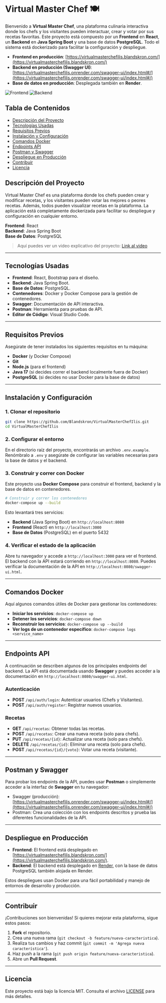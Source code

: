 # Virtual Master Chef 🍽️

Bienvenido a **Virtual Master Chef**, una plataforma culinaria interactiva donde los chefs y los visitantes pueden interactuar, crear y votar por sus recetas favoritas. Este proyecto está compuesto por un **Frontend** en **React**, un **Backend** en **Java Spring Boot** y una base de datos **PostgreSQL**. Todo el sistema está dockerizado para facilitar la configuración y despliegue.

- **Frontend en producción**: [https://virtualmasterchefilis.blandskron.com/](https://virtualmasterchefilis.blandskron.com/)
- **Backend en producción (Swagger UI)**: [https://virtualmasterchefilis.onrender.com/swagger-ui/index.html#/](https://virtualmasterchefilis.onrender.com/swagger-ui/index.html#/)
- **Base de datos en producción**: Desplegada también en **Render**.

![Frontend](https://img.blandskron.com/var/albums/Captura%20de%20pantalla%202024-09-19%20225407.png?m=1726797323) <!-- Imagen del frontend -->
![Backend](https://img.blandskron.com/var/albums/Captura%20de%20pantalla%202024-09-19%20225423.png?m=1726797323) <!-- Imagen del backend -->

## Tabla de Contenidos
- [Descripción del Proyecto](#descripción-del-proyecto)
- [Tecnologías Usadas](#tecnologías-usadas)
- [Requisitos Previos](#requisitos-previos)
- [Instalación y Configuración](#instalación-y-configuración)
- [Comandos Docker](#comandos-docker)
- [Endpoints API](#endpoints-api)
- [Postman y Swagger](#postman-y-swagger)
- [Despliegue en Producción](#despliegue-en-producción)
- [Contribuir](#contribuir)
- [Licencia](#licencia)

## Descripción del Proyecto

Virtual Master Chef es una plataforma donde los chefs pueden crear y modificar recetas, y los visitantes pueden votar las mejores o peores recetas. Además, todos pueden visualizar recetas en la plataforma. La aplicación está completamente dockerizada para facilitar su despliegue y configuración en cualquier entorno.

**Frontend**: React \
**Backend**: Java Spring Boot \
**Base de Datos**: PostgreSQL

> Aquí puedes ver un video explicativo del proyecto: [Link al video](https://link-to-video.com)

---

## Tecnologías Usadas

- **Frontend**: React, Bootstrap para el diseño.
- **Backend**: Java Spring Boot.
- **Base de Datos**: PostgreSQL.
- **Contenedores**: Docker y Docker Compose para la gestión de contenedores.
- **Swagger**: Documentación de API interactiva.
- **Postman**: Herramienta para pruebas de API.
- **Editor de Código**: Visual Studio Code.

---

## Requisitos Previos

Asegúrate de tener instalados los siguientes requisitos en tu máquina:

- **Docker** (y Docker Compose)
- **Git** 
- **Node.js** (para el frontend)
- **Java 17** (si decides correr el backend localmente fuera de Docker)
- **PostgreSQL** (si decides no usar Docker para la base de datos)

---

## Instalación y Configuración

### 1. Clonar el repositorio

```bash
git clone https://github.com/Blandskron/VirtualMasterChefIlis.git
cd VirtualMasterChefIlis
```

### 2. Configurar el entorno

En el directorio raíz del proyecto, encontrarás un archivo `.env.example`. Renómbralo a `.env` y asegúrate de configurar las variables necesarias para la base de datos y el backend.

### 3. Construir y correr con Docker

Este proyecto usa **Docker Compose** para construir el frontend, backend y la base de datos en contenedores.

```bash
# Construir y correr los contenedores
docker-compose up --build
```

Esto levantará tres servicios:

- **Backend** (Java Spring Boot) en `http://localhost:8080`
- **Frontend** (React) en `http://localhost:3000`
- **Base de Datos** (PostgreSQL) en el puerto 5432

### 4. Verificar el estado de la aplicación

Abre tu navegador y accede a `http://localhost:3000` para ver el frontend. El backend con la API estará corriendo en `http://localhost:8080`. Puedes verificar la documentación de la API en `http://localhost:8080/swagger-ui.html`.

---

## Comandos Docker

Aquí algunos comandos útiles de Docker para gestionar los contenedores:

- **Iniciar los servicios**: `docker-compose up`
- **Detener los servicios**: `docker-compose down`
- **Reconstruir los servicios**: `docker-compose up --build`
- **Ver logs de un contenedor específico**: `docker-compose logs <service_name>`

---

## Endpoints API

A continuación se describen algunos de los principales endpoints del backend. La API está documentada usando **Swagger** y puedes acceder a la documentación en `http://localhost:8080/swagger-ui.html`.

### Autenticación

- **POST** `/api/auth/login`: Autenticar usuarios (Chefs y Visitantes).
- **POST** `/api/auth/register`: Registrar nuevos usuarios.

### Recetas

- **GET** `/api/recetas`: Obtener todas las recetas.
- **POST** `/api/recetas`: Crear una nueva receta (solo para chefs).
- **PUT** `/api/recetas/{id}`: Actualizar una receta (solo para chefs).
- **DELETE** `/api/recetas/{id}`: Eliminar una receta (solo para chefs).
- **POST** `/api/recetas/{id}/{voto}`: Votar una receta (visitante).

---

## Postman y Swagger

Para probar los endpoints de la API, puedes usar **Postman** o simplemente acceder a la interfaz de **Swagger** en tu navegador:

- Swagger (producción): [https://virtualmasterchefilis.onrender.com/swagger-ui/index.html#/](https://virtualmasterchefilis.onrender.com/swagger-ui/index.html#/)
- Postman: Crea una colección con los endpoints descritos y prueba las diferentes funcionalidades de la API.

---

## Despliegue en Producción

- **Frontend**: El frontend está desplegado en [https://virtualmasterchefilis.blandskron.com/](https://virtualmasterchefilis.blandskron.com/).
- **Backend**: El backend está desplegado en [Render](https://virtualmasterchefilis.onrender.com/swagger-ui/index.html#/), con la base de datos PostgreSQL también alojada en Render.
  
Estos despliegues usan Docker para una fácil portabilidad y manejo de entornos de desarrollo y producción.

---

## Contribuir

¡Contribuciones son bienvenidas! Si quieres mejorar esta plataforma, sigue estos pasos:

1. **Fork** el repositorio.
2. Crea una nueva rama (`git checkout -b feature/nueva-caracteristica`).
3. Realiza tus cambios y haz commit (`git commit -m 'Agrega nueva característica'`).
4. Haz push a la rama (`git push origin feature/nueva-caracteristica`).
5. Abre un **Pull Request**.

---

## Licencia

Este proyecto está bajo la licencia MIT. Consulta el archivo [LICENSE](./LICENSE) para más detalles.
